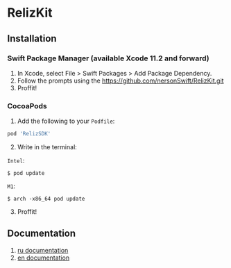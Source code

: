 # RelizKit

## Installation

### Swift Package Manager (available Xcode 11.2 and forward)
1. In Xcode, select File > Swift Packages > Add Package Dependency.
2. Follow the prompts using the https://github.com/nersonSwift/RelizKit.git
3. Proffit!

### CocoaPods
1. Add the following to your `Podfile`:
```ruby
pod 'RelizSDK'
```
2. Write in the terminal:

`Intel`:
```
$ pod update
```

`M1`:
```
$ arch -x86_64 pod update
```
3. Proffit!

## Documentation

1. [ru documentation](Documentation-RU/README.md)
2. [en documentation](Documentation-EN/README.md)
